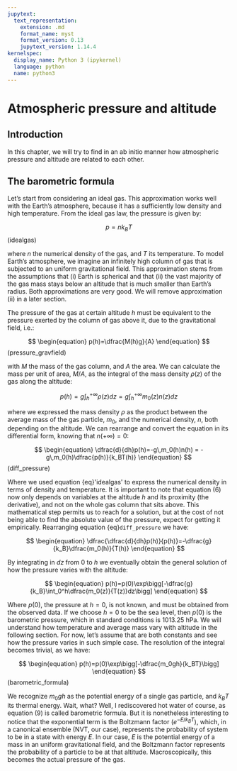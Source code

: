 ```yaml
---
jupytext:
  text_representation:
    extension: .md
    format_name: myst
    format_version: 0.13
    jupytext_version: 1.14.4
kernelspec:
  display_name: Python 3 (ipykernel)
  language: python
  name: python3
---
```


# Atmospheric pressure and altitude

## Introduction

In this chapter, we will try to find in an ab initio manner how atmospheric pressure and altitude are related to each other. 

## The barometric formula

Let’s start from considering an ideal gas. This approximation works well with the Earth’s atmosphere, because it has a sufficiently low density and high temperature.  From the ideal gas law, the pressure is given by:

$$
\begin{equation}
    p=nk_BT
\end{equation}
$$ (idealgas)

where $n$ the numerical density of the gas, and $T$ its temperature. To model Earth’s atmosphere, we imagine an infinitely high column of gas that is subjected to an uniform gravitational field. This approximation stems from the assumptions that (i) Earth is spherical and that (ii) the vast majority of the gas mass stays below an altitude that is much smaller than Earth’s radius. Both approximations are very good. We will remove approximation (ii) in a later section. 

The pressure of the gas at certain altitude $h$ must be equivalent to the pressure exerted by the column of gas above it, due to the gravitational field, i.e.:

$$
\begin{equation}
    p(h)=\dfrac{M(h)g}{A}
\end{equation}
$$ (pressure_gravfield)

with $M$ the mass of the gas column, and $A$ the area. We can calculate the mass per unit of area, $M/A$, as the integral of the mass density $\rho(z)$ of the gas along the altitude:

$$
\begin{equation}
p(h) = g\int_h^{+\infty}\rho(z) dz  = g\int_h^{+\infty}m_0(z)n(z) dz 
\end{equation}
$$

where we expressed the mass density $\rho$ as the product between the average mass of the gas particle, $m_0$, and the numerical density, $n$, both depending on the altitude. We can rearrange and convert the equation in its differential form, knowing that $n(+\infty)=0$:

$$
\begin{equation}
\dfrac{d}{dh}p(h)=-g\,m_0(h)n(h) = -g\,m_0(h)\dfrac{p(h)}{k_BT(h)}
\end{equation}
$$(diff_pressure)

Where we used equation {eq}'idealgas' to express the numerical density in terms of density and temperature. It is important to note that equation (6) now only depends on variables at the altitude $h$ and its proximity (the derivative), and not on the whole gas column that sits above. This mathematical step permits us to reach for a solution, but at the cost of not being able to find the absolute value of the pressure, expect for getting it empirically. Rearranging equation {eq}`diff_pressure` we have:

$$
\begin{equation}
\dfrac{\dfrac{d}{dh}p(h)}{p(h)}=-\dfrac{g}{k_B}\dfrac{m_0(h)}{T(h)}
\end{equation}
$$

By integrating in $dz$ from $0$ to $h$ we eventually obtain the general solution of how the pressure varies with the altitude:

$$
\begin{equation}
p(h)=p(0)\exp\bigg[-\dfrac{g}{k_B}\int_0^h\dfrac{m_0(z)}{T(z)}dz\bigg]
\end{equation}
$$

Where $p(0)$, the pressure at $h=0$, is not known, and must be obtained from the observed data. If we choose $h=0$ to be the sea level, then $p(0)$ is the barometric pressure, which in standard conditions is 1013.25 hPa. We will understand how temperature and average mass vary with altitude in the following section. For now, let’s assume that are both constants and see how the pressure varies in such simple case. The resolution of the integral becomes trivial, as we have:

$$
\begin{equation}
p(h)=p(0)\exp\bigg[-\dfrac{m_0gh}{k_BT}\bigg]
\end{equation}
$$(barometric_formula)

We recognize $m_0gh$ as the potential energy of a single gas particle, and $k_BT$ its thermal energy. Wait, what? Well, I rediscovered hot water of course, as equation (9) is called barometric formula. But it is nonetheless interesting to notice that the exponential term is the Boltzmann factor ($e^{-E/k_BT}$), which, in a canonical ensemble (NVT, our case), represents the probability of system to be in a state with energy $E$. In our case, $E$ is the potential energy of a mass in an uniform gravitational field, and the Boltzmann factor represents the probability of a particle to be at that altitude. Macroscopically, this becomes the actual pressure of the gas.